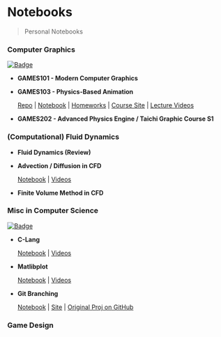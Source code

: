 # Notebooks

> Personal Notebooks



### Computer Graphics

[![Badge](https://img.shields.io/badge/CG__Notes-Repo%20-informational)](https://github.com/Nikucyan/Notes_of_Graphics/tree/main)

- **GAMES101 - Modern Computer Graphics**

- **GAMES103 - Physics-Based Animation**

  [Repo](https://github.com/Nikucyan/Notes_of_Graphics/tree/main/GAMES103) | [Notebook](https://nikucyan.github.io/sources/Notebooks/Graphics/GAMES103.html) | [Homeworks](https://Nikucyan.github.io/sources/Notebooks/Graphics/GAMES103_Homework) | [Course Site](http://games-cn.org/games103/) | [Lecture Videos](https://www.bilibili.com/video/BV12Q4y1S73g) 
  
- **GAMES202 - Advanced Physics Engine / Taichi Graphic Course S1**



### (Computational) Fluid Dynamics

- **Fluid Dynamics (Review)**

- **Advection / Diffusion in CFD**

  [Notebook](https://nikucyan.github.io/sources/Notebooks/CFD/Adv_Diff.html) | [Videos](https://www.bilibili.com/video/BV13E411B7bK)

- **Finite Volume Method in CFD**



### Misc in Computer Science

[![Badge](https://img.shields.io/badge/Misc__Notes-Repo%20-informational)](https://github.com/Nikucyan/Notes_of_Misc)

- **C-Lang** 

  [Notebook](https://nikucyan.github.io/sources/Notebooks/Misc/C) | [Videos](https://www.bilibili.com/video/BV1Q44y1x7Q4)

- **Matlibplot** 

  [Notebook](https://nikucyan.github.io/sources/Notebooks/Misc/Matlibplot) | [Videos](https://www.bilibili.com/video/BV1Jx411L7LU)

- **Git Branching** 

  [Notebook](https://nikucyan.github.io/sources/Notebooks/Misc/Git) | [Site](https://learngitbranching.js.org/?NODEMO) | [Original Proj on GitHub](https://github.com/pcottle/learnGitBranching)



### Game Design

